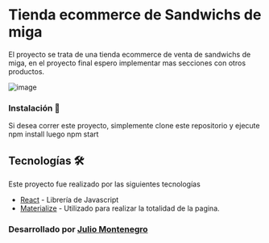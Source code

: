 # Tienda ecommerce de Sandwichs de miga

El proyecto se trata de una tienda ecommerce de venta de sandwichs de miga, en el proyecto final espero implementar mas secciones con otros productos.


 ![image](/public/assets/img/Tienda_Gif.gif)



### Instalación 🔧

Si desea correr este proyecto, simplemente clone este repositorio  y ejecute 
npm install
luego
 npm start 


## Tecnologías 🛠️

Este proyecto fue realizado por las siguientes tecnologías

* [React](https://reactjs.org/) - Librería de Javascript
* [Materialize](https://materializecss.com/) - Utilizado para realizar la totalidad de la pagina.



 ### Desarrollado por  [Julio Montenegro](https://github.com/juliomontenegro)
